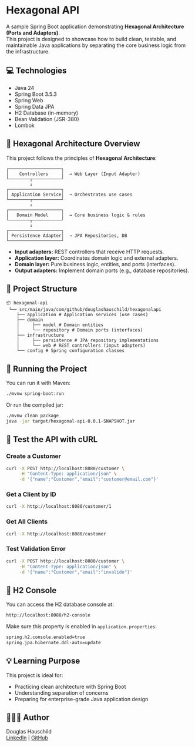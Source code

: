 # Hexagonal API

A sample Spring Boot application demonstrating **Hexagonal Architecture (Ports and Adapters)**.  
This project is designed to showcase how to build clean, testable, and maintainable Java applications by separating the core business logic from the infrastructure.

## 💻 Technologies

- Java 24
- Spring Boot 3.5.3
- Spring Web
- Spring Data JPA
- H2 Database (in-memory)
- Bean Validation (JSR-380)
- Lombok

## 📐 Hexagonal Architecture Overview

This project follows the principles of **Hexagonal Architecture**:

    ┌────────────────────┐
    │    Controllers     │  → Web Layer (Input Adapter)
    └────────┬───────────┘
             ↓
    ┌────────────────────┐
    │ Application Service│  → Orchestrates use cases
    └────────┬───────────┘
             ↓
    ┌────────────────────┐
    │   Domain Model     │  → Core business logic & rules
    └────────┬───────────┘
             ↓
    ┌────────────────────┐
    │ Persistence Adapter│  → JPA Repositories, DB
    └────────────────────┘

- **Input adapters:** REST controllers that receive HTTP requests.
- **Application layer:** Coordinates domain logic and external adapters.
- **Domain layer:** Pure business logic, entities, and ports (interfaces).
- **Output adapters:** Implement domain ports (e.g., database repositories).

## 📁 Project Structure

```
📦 hexagonal-api
 └── src/main/java/com/github/douglashauschild/hexagonalapi
	├── application # Application services (use cases)
	├── domain
	│     ├── model # Domain entities
	│     └── repository # Domain ports (interfaces)
	├── infrastructure
	│     ├── persistence # JPA repository implementations
	│     └── web # REST controllers (input adapters)
	└── config # Spring configuration classes
```

## 🚀 Running the Project
You can run it with Maven:
```bash
./mvnw spring-boot:run
```
Or run the compiled jar:
```bash
./mvnw clean package
java -jar target/hexagonal-api-0.0.1-SNAPSHOT.jar
```

## 🧪 Test the API with cURL

###  Create a Customer
```bash
curl -X POST http://localhost:8080/customer \
     -H "Content-Type: application/json" \
     -d '{"name":"Customer","email":"customer@email.com"}'
```
### Get a Client by ID
```bash
curl -X http://localhost:8080/customer/1
```
### Get All Clients
```bash
curl -X http://localhost:8080/customer
```
### Test Validation Error
```bash
curl -X POST http://localhost:8080/customer \
     -H "Content-Type: application/json" \
     -d '{"name":"Customer","email":"invalido"}'
```

## 🔎 H2 Console
You can access the H2 database console at:
```bash
http://localhost:8080/h2-console
```
Make sure this property is enabled in ``application.properties``:
```bash
spring.h2.console.enabled=true
spring.jpa.hibernate.ddl-auto=update
```
## 💡 Learning Purpose
This project is ideal for:
- Practicing clean architecture with Spring Boot
- Understanding separation of concerns
- Preparing for enterprise-grade Java application design

## 👨🏻‍💻 Author
Douglas Hauschild  
[LinkedIn](https://www.linkedin.com/in/douglas-hauschild-66449122b/) | [GitHub](https://github.com/douglashauschild)
